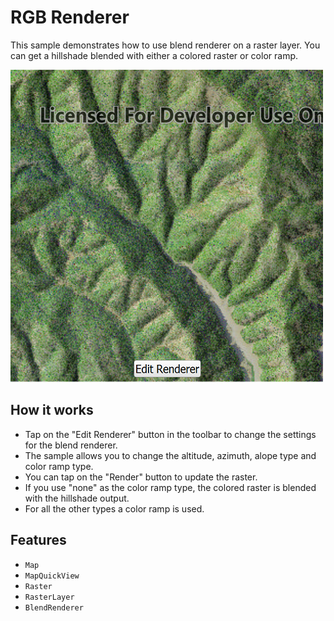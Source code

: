 # RGB Renderer

This sample demonstrates how to use blend renderer on a raster layer.
You can get a hillshade blended with either a colored raster or color ramp.

![](screenshot.png)

## How it works
- Tap on the "Edit Renderer" button in the toolbar to change the settings for the blend renderer.
- The sample allows you to change the altitude, azimuth, alope type and color ramp type.
- You can tap on the "Render" button to update the raster.
- If you use "none" as the color ramp type, the colored raster is blended with the hillshade output.
- For all the other types a color ramp is used.

## Features
- `Map`
- `MapQuickView`
- `Raster`
- `RasterLayer`
- `BlendRenderer`
